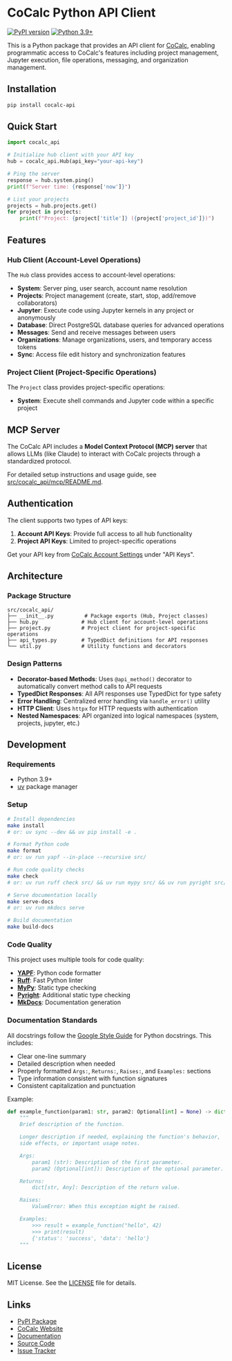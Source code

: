 # CoCalc Python API Client

[![PyPI version](https://badge.fury.io/py/cocalc-api.svg)](https://pypi.org/project/cocalc-api/)
[![Python 3.9+](https://img.shields.io/badge/python-3.9+-blue.svg)](https://www.python.org/downloads/)

This is a Python package that provides an API client for [CoCalc](https://cocalc.com), enabling programmatic access to CoCalc's features including project management, Jupyter execution, file operations, messaging, and organization management.

## Installation

```bash
pip install cocalc-api
```

## Quick Start

```python
import cocalc_api

# Initialize hub client with your API key
hub = cocalc_api.Hub(api_key="your-api-key")

# Ping the server
response = hub.system.ping()
print(f"Server time: {response['now']}")

# List your projects
projects = hub.projects.get()
for project in projects:
    print(f"Project: {project['title']} ({project['project_id']})")
```

## Features

### Hub Client (Account-Level Operations)

The `Hub` class provides access to account-level operations:

- **System**: Server ping, user search, account name resolution
- **Projects**: Project management (create, start, stop, add/remove collaborators)
- **Jupyter**: Execute code using Jupyter kernels in any project or anonymously
- **Database**: Direct PostgreSQL database queries for advanced operations
- **Messages**: Send and receive messages between users
- **Organizations**: Manage organizations, users, and temporary access tokens
- **Sync**: Access file edit history and synchronization features

### Project Client (Project-Specific Operations)

The `Project` class provides project-specific operations:

- **System**: Execute shell commands and Jupyter code within a specific project

## MCP Server

The CoCalc API includes a **Model Context Protocol (MCP) server** that allows LLMs (like Claude) to interact with CoCalc projects through a standardized protocol.

For detailed setup instructions and usage guide, see [src/cocalc_api/mcp/README.md](src/cocalc_api/mcp/README.md).

## Authentication

The client supports two types of API keys:

1. **Account API Keys**: Provide full access to all hub functionality
2. **Project API Keys**: Limited to project-specific operations

Get your API key from [CoCalc Account Settings](https://cocalc.com/settings/account) under "API Keys".

## Architecture

### Package Structure

```
src/cocalc_api/
├── __init__.py          # Package exports (Hub, Project classes)
├── hub.py              # Hub client for account-level operations
├── project.py          # Project client for project-specific operations
├── api_types.py        # TypedDict definitions for API responses
└── util.py             # Utility functions and decorators
```

### Design Patterns

- **Decorator-based Methods**: Uses `@api_method()` decorator to automatically convert method calls to API requests
- **TypedDict Responses**: All API responses use TypedDict for type safety
- **Error Handling**: Centralized error handling via `handle_error()` utility
- **HTTP Client**: Uses `httpx` for HTTP requests with authentication
- **Nested Namespaces**: API organized into logical namespaces (system, projects, jupyter, etc.)

## Development

### Requirements

- Python 3.9+
- [uv](https://github.com/astral-sh/uv) package manager

### Setup

```bash
# Install dependencies
make install
# or: uv sync --dev && uv pip install -e .

# Format Python code
make format
# or: uv run yapf --in-place --recursive src/

# Run code quality checks
make check
# or: uv run ruff check src/ && uv run mypy src/ && uv run pyright src/

# Serve documentation locally
make serve-docs
# or: uv run mkdocs serve

# Build documentation
make build-docs
```

### Code Quality

This project uses multiple tools for code quality:

- **[YAPF](https://github.com/google/yapf)**: Python code formatter
- **[Ruff](https://docs.astral.sh/ruff/)**: Fast Python linter
- **[MyPy](http://mypy-lang.org/)**: Static type checking
- **[Pyright](https://github.com/microsoft/pyright)**: Additional static type checking
- **[MkDocs](https://www.mkdocs.org/)**: Documentation generation

### Documentation Standards

All docstrings follow the [Google Style Guide](https://google.github.io/styleguide/pyguide.html#38-comments-and-docstrings) for Python docstrings. This includes:

- Clear one-line summary
- Detailed description when needed
- Properly formatted `Args:`, `Returns:`, `Raises:`, and `Examples:` sections
- Type information consistent with function signatures
- Consistent capitalization and punctuation

Example:
```python
def example_function(param1: str, param2: Optional[int] = None) -> dict[str, Any]:
    """
    Brief description of the function.

    Longer description if needed, explaining the function's behavior,
    side effects, or important usage notes.

    Args:
        param1 (str): Description of the first parameter.
        param2 (Optional[int]): Description of the optional parameter.

    Returns:
        dict[str, Any]: Description of the return value.

    Raises:
        ValueError: When this exception might be raised.

    Examples:
        >>> result = example_function("hello", 42)
        >>> print(result)
        {'status': 'success', 'data': 'hello'}
    """
```

## License

MIT License. See the [LICENSE](LICENSE) file for details.

## Links

- [PyPI Package](https://pypi.org/project/cocalc-api/)
- [CoCalc Website](https://cocalc.com)
- [Documentation](https://cocalc.com/api/python)
- [Source Code](https://github.com/sagemathinc/cocalc/tree/master/src/python/cocalc-api)
- [Issue Tracker](https://github.com/sagemathinc/cocalc/issues)
